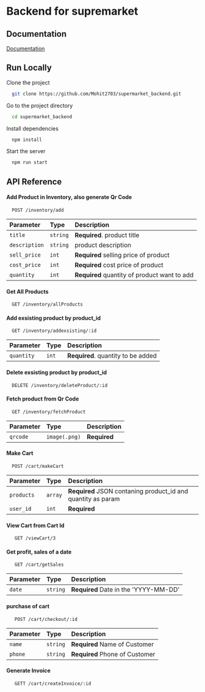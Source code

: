 # Backend for supremarket


## Documentation

[Documentation](https://linktodocumentation)


## Run Locally

Clone the project

```bash
  git clone https://github.com/Mohit2703/supermarket_backend.git
```

Go to the project directory

```bash
  cd supermarket_backend
```

Install dependencies

```bash
  npm install
```

Start the server

```bash
  npm run start
```




## API Reference

#### Add Product in Inventory, also generate Qr Code

```http
  POST /inventory/add
```

| Parameter | Type     | Description                |
| :-------- | :------- | :------------------------- |
| `title` | `string` | **Required**. product title |
| `description` | `string` | product description |
| `sell_price` | `int` | **Required** selling price of product |
| `cost_price` | `int` | **Required** cost price of product |
| `quantity` | `int` | **Required** quantity of product want to add |

#### Get All Products

```http
  GET /inventory/allProducts
```

#### Add exsisting product by product_id

```http
  GET /inventory/addexsisting/:id
```

| Parameter | Type     | Description                |
| :-------- | :------- | :------------------------- |
| `quantity` | `int` | **Required**. quantity to be added |

#### Delete exsisting product by product_id

```http
  DELETE /inventory/deleteProduct/:id
```

#### Fetch product from Qr Code

```http
  GET /inventory/fetchProduct
```

| Parameter | Type     | Description                |
| :-------- | :------- | :------------------------- |
| `qrcode` | `image(.png)` | **Required** |


#### Make Cart

```http
  POST /cart/makeCart
```

| Parameter | Type     | Description                |
| :-------- | :------- | :------------------------- |
| `products` | `array` | **Required** JSON contaning product_id and quantity as param |
| `user_id` | `int` | **Required** |

#### View Cart from Cart Id

 ```http
    GET /viewCart/3
 ```

 #### Get profit, sales of a date

 ```http
    GET /cart/getSales
```

| Parameter | Type     | Description                |
| :-------- | :------- | :------------------------- |
| `date` | `string` | **Required** Date in the 'YYYY-MM-DD'|

 #### purchase of cart

 ```http
    POST /cart/checkout/:id
```

| Parameter | Type     | Description                |
| :-------- | :------- | :------------------------- |
| `name` | `string` | **Required** Name of Customer|
| `phone` | `string` | **Required** Phone of Customer|

 #### Generate Invoice

 ```http
    GETT /cart/createInvoice/:id
```